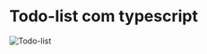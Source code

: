 <h1>Todo-list com typescript</h1>

![Todo-list](https://github.com/user-attachments/assets/3085745e-2c1d-421b-8ec0-3fba5c337abd)
